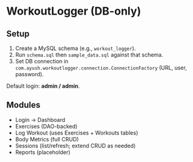 # WorkoutLogger (DB-only)

## Setup
1. Create a MySQL schema (e.g., `workout_logger`).
2. Run `schema.sql` then `sample_data.sql` against that schema.
3. Set DB connection in `com.ayush.workoutlogger.connection.ConnectionFactory` (URL, user, password).

Default login: **admin / admin**.

## Modules
- Login → Dashboard
- Exercises (DAO-backed)
- Log Workout (uses Exercises + Workouts tables)
- Body Metrics (full CRUD)
- Sessions (list/refresh; extend CRUD as needed)
- Reports (placeholder)

